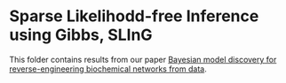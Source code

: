 # Sparse Likelihodd-free Inference using Gibbs, SLInG

This folder contains results from our paper [Bayesian model discovery for reverse-engineering biochemical networks from data](https://www.biorxiv.org/content/10.1101/2023.09.15.557764v1).
